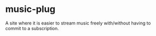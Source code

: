 # music-plug
A site where it is easier to stream music freely with/without having to commit to a subscription.

